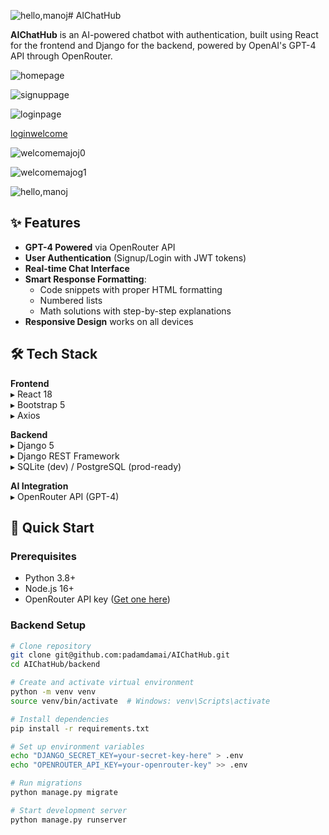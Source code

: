 ![hello,manoj](https://github.com/user-attachments/assets/a6df836b-d4d4-42d2-b8ef-d73a797ea45c)# AIChatHub

**AIChatHub** is an AI-powered chatbot with authentication, built using React for the frontend and Django for the backend, powered by OpenAI's GPT-4 API through OpenRouter.

![homepage](https://github.com/user-attachments/assets/81f8046d-85a4-46a4-8b01-54e0facff2a9)

![signuppage](https://github.com/user-attachments/assets/28392c4e-aa37-4082-8e06-f5c2057700ec)

![loginpage](https://github.com/user-attachments/assets/8660e5a6-e40b-4bd7-8d13-d50d5791811b)

[loginwelcome](https://github.com/user-attachments/assets/0bbc12dd-d4b3-499e-a8af-f0ede315eb72)

![welcomemajoj0](https://github.com/user-attachments/assets/15dde45e-3d12-4599-8071-85d29ae525fd)

![welcomemajog1](https://github.com/user-attachments/assets/041c4278-db97-44b8-8493-26aa520dd240)

![hello,manoj](https://github.com/user-attachments/assets/f5e7e7e3-4645-4e63-bbd6-2b776468e0e0)




## ✨ Features

- **GPT-4 Powered** via OpenRouter API
- **User Authentication** (Signup/Login with JWT tokens)
- **Real-time Chat Interface**
- **Smart Response Formatting**:
  - Code snippets with proper HTML formatting
  - Numbered lists
  - Math solutions with step-by-step explanations
- **Responsive Design** works on all devices

## 🛠️ Tech Stack

**Frontend**  
▸ React 18  
▸ Bootstrap 5  
▸ Axios  

**Backend**  
▸ Django 5  
▸ Django REST Framework  
▸ SQLite (dev) / PostgreSQL (prod-ready)  

**AI Integration**  
▸ OpenRouter API (GPT-4)  

## 🚀 Quick Start

### Prerequisites
- Python 3.8+
- Node.js 16+
- OpenRouter API key ([Get one here](https://openrouter.ai/))

### Backend Setup
```bash
# Clone repository
git clone git@github.com:padamdamai/AIChatHub.git
cd AIChatHub/backend

# Create and activate virtual environment
python -m venv venv
source venv/bin/activate  # Windows: venv\Scripts\activate

# Install dependencies
pip install -r requirements.txt

# Set up environment variables
echo "DJANGO_SECRET_KEY=your-secret-key-here" > .env
echo "OPENROUTER_API_KEY=your-openrouter-key" >> .env

# Run migrations
python manage.py migrate

# Start development server
python manage.py runserver
